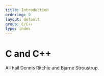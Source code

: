 ```yaml
---
title: Introduction
ordering: 0
layout: default
group: C/C++
type: index
---
```


C and C++
=========

All hail Dennis Ritchie and Bjarne Stroustrup.

